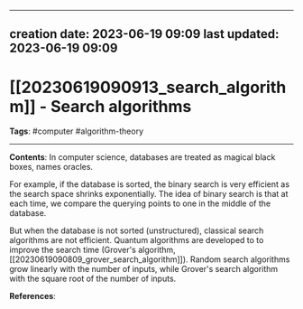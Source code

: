 
---
creation date: 2023-06-19 09:09
last updated: 2023-06-19 09:09
---
# [[20230619090913_search_algorithm]] - Search algorithms
__Tags__: #computer #algorithm-theory  

---
__Contents__:
In computer science, databases are treated as magical black boxes, names oracles. 

For example, if the database is sorted, the binary search is very efficient as the search space shrinks exponentially. The idea of binary search is that at each time, we compare the querying points to one in the middle of the database. 

But when the database is not sorted (unstructured), classical search algorithms are not efficient. Quantum algorithms are developed to to improve the search time (Grover's algorithm, [[20230619090809_grover_search_algorithm]]). Random search algorithms grow linearly with the number of inputs, while Grover's search algorithm with the square root of the number of inputs.

__References__:



